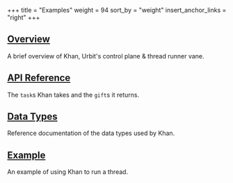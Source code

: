 +++
title = "Examples"
weight = 94
sort_by = "weight"
insert_anchor_links = "right"
+++

## [Overview](/reference/arvo/khan/khan)

A brief overview of Khan, Urbit's control plane & thread runner vane.

## [API Reference](/system/kernel/khan/reference/tasks)

The `task`s Khan takes and the `gift`s it returns.

## [Data Types](/reference/arvo/iris/types)

Reference documentation of the data types used by Khan.

## [Example](/reference/arvo/iris/example)

An example of using Khan to run a thread.
